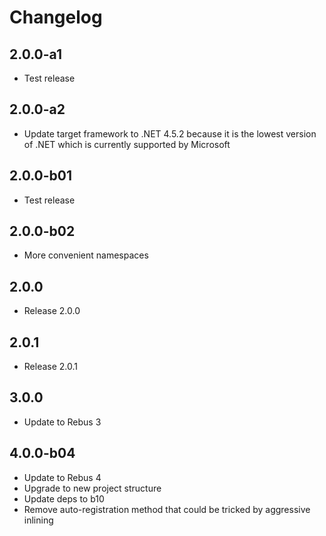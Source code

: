 # Changelog

## 2.0.0-a1

* Test release

## 2.0.0-a2

* Update target framework to .NET 4.5.2 because it is the lowest version of .NET which is currently supported by Microsoft

## 2.0.0-b01

* Test release

## 2.0.0-b02

* More convenient namespaces

## 2.0.0

* Release 2.0.0

## 2.0.1

* Release 2.0.1

## 3.0.0

* Update to Rebus 3

## 4.0.0-b04

* Update to Rebus 4
* Upgrade to new project structure
* Update deps to b10
* Remove auto-registration method that could be tricked by aggressive inlining